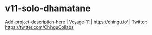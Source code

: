 # v11-solo-dhamatane
Add-project-description-here | Voyage-11 | https://chingu.io/ | Twitter: https://twitter.com/ChinguCollabs
